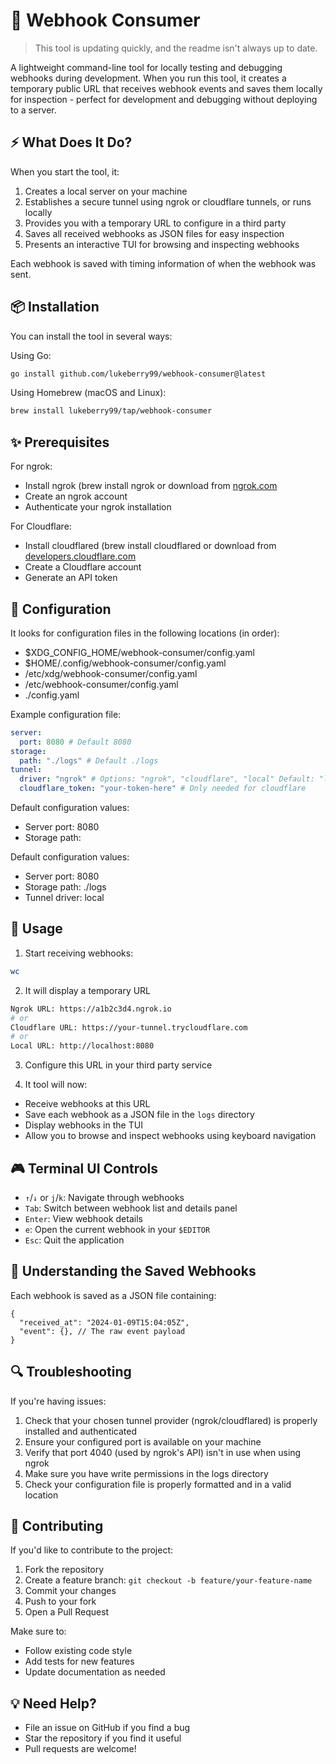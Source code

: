 # 🎯 Webhook Consumer

> This tool is updating quickly, and the readme isn't always up to date.

A lightweight command-line tool for locally testing and debugging webhooks
during development. When you run this tool, it creates a temporary public URL
that receives webhook events and saves them locally for inspection - perfect
for development and debugging without deploying to a server.

## ⚡ What Does It Do?

When you start the tool, it:

1. Creates a local server on your machine
2. Establishes a secure tunnel using ngrok or cloudflare tunnels, or runs
   locally
3. Provides you with a temporary URL to configure in a third party
4. Saves all received webhooks as JSON files for easy inspection
5. Presents an interactive TUI for browsing and inspecting webhooks

Each webhook is saved with timing information of when the webhook was sent.

## 📦 Installation

You can install the tool in several ways:

Using Go:

```bash
go install github.com/lukeberry99/webhook-consumer@latest
```

Using Homebrew (macOS and Linux):

```bash
brew install lukeberry99/tap/webhook-consumer
```

## ✨ Prerequisites

For ngrok:

- Install ngrok (brew install ngrok or download from [ngrok.com](https://ngrok.com)
- Create an ngrok account
- Authenticate your ngrok installation

For Cloudflare:

- Install cloudflared (brew install cloudflared or download from [developers.cloudflare.com](https://developers.cloudflare.com)
- Create a Cloudflare account
- Generate an API token

## 🔧 Configuration

It looks for configuration files in the following locations (in order):

- $XDG_CONFIG_HOME/webhook-consumer/config.yaml
- $HOME/.config/webhook-consumer/config.yaml
- /etc/xdg/webhook-consumer/config.yaml
- /etc/webhook-consumer/config.yaml
- ./config.yaml

Example configuration file:

```yaml
server:
  port: 8080 # Default 8080
storage:
  path: "./logs" # Default ./logs
tunnel:
  driver: "ngrok" # Options: "ngrok", "cloudflare", "local" Default: "local"
  cloudflare_token: "your-token-here" # Only needed for cloudflare
```

Default configuration values:

- Server port: 8080
- Storage path:

Default configuration values:

- Server port: 8080
- Storage path: ./logs
- Tunnel driver: local

## 🚀 Usage

1. Start receiving webhooks:

```bash
wc
```

2. It will display a temporary URL

```bash
Ngrok URL: https://a1b2c3d4.ngrok.io
# or
Cloudflare URL: https://your-tunnel.trycloudflare.com
# or
Local URL: http://localhost:8080
```

3. Configure this URL in your third party service

4. It tool will now:

- Receive webhooks at this URL
- Save each webhook as a JSON file in the `logs` directory
- Display webhooks in the TUI
- Allow you to browse and inspect webhooks using keyboard navigation

## 🎮 Terminal UI Controls

- `↑`/`↓` or `j`/`k`: Navigate through webhooks
- `Tab`: Switch between webhook list and details panel
- `Enter`: View webhook details
- `e`: Open the current webhook in your `$EDITOR`
- `Esc`: Quit the application

## 📝 Understanding the Saved Webhooks

Each webhook is saved as a JSON file containing:

```jsonc
{
  "received_at": "2024-01-09T15:04:05Z",
  "event": {}, // The raw event payload
}
```

## 🔍 Troubleshooting

If you're having issues:

1. Check that your chosen tunnel provider (ngrok/cloudflared) is properly installed and authenticated
2. Ensure your configured port is available on your machine
3. Verify that port 4040 (used by ngrok's API) isn't in use when using ngrok
4. Make sure you have write permissions in the logs directory
5. Check your configuration file is properly formatted and in a valid location

## 🤝 Contributing

If you'd like to contribute to the project:

1. Fork the repository
2. Create a feature branch: `git checkout -b feature/your-feature-name`
3. Commit your changes
4. Push to your fork
5. Open a Pull Request

Make sure to:

- Follow existing code style
- Add tests for new features
- Update documentation as needed

## 💡 Need Help?

- File an issue on GitHub if you find a bug
- Star the repository if you find it useful
- Pull requests are welcome!
